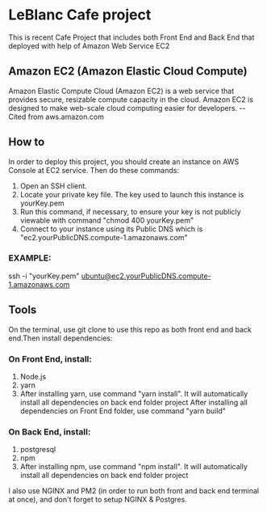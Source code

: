 # LeBlanc Cafe project
This is recent Cafe Project that includes both Front End and Back End that deployed with help of Amazon Web Service EC2

## Amazon EC2 (Amazon Elastic Cloud Compute)
Amazon Elastic Compute Cloud (Amazon EC2) is a web service that provides secure, resizable compute capacity in the cloud. Amazon EC2 is designed to make web-scale cloud computing easier for developers. --Cited from aws.amazon.com

## How to
In order to deploy this project, you should create an instance on AWS Console at EC2 service. Then do these commands:
1. Open an SSH client.
2. Locate your private key file. The key used to launch this instance is yourKey.pem
3. Run this command, if necessary, to ensure your key is not publicly viewable with command "chmod 400 yourKey.pem"
4. Connect to your instance using its Public DNS which is "ec2.yourPublicDNS.compute-1.amazonaws.com"
### EXAMPLE:
ssh -i "yourKey.pem" ubuntu@ec2.yourPublicDNS.compute-1.amazonaws.com

## Tools
On the terminal, use git clone to use this repo as both front end and back end.Then install dependencies:

### On Front End, install:

1. Node.js
2. yarn
3. After installing yarn, use command "yarn install". It will automatically install all dependencies on back end folder project
After installing all dependencies on Front End folder, use command "yarn build"

### On Back End, install:
1. postgresql
2. npm
3. After installing npm, use command "npm install". It will automatically install all dependencies on back end folder project
   
I also use NGINX and PM2 (in order to run both front and back end terminal at once), and don't forget to setup NGINX & Postgres.
